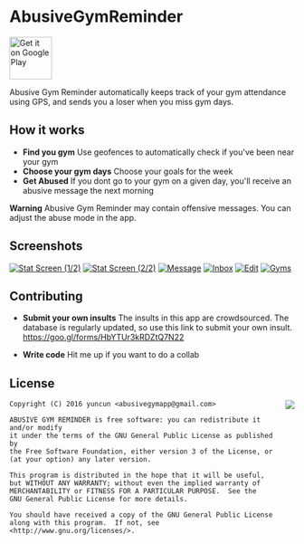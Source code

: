 # AbusiveGymReminder

<a href='https://play.google.com/store/apps/details?id=com.pipit.agc&utm_source=global_co&utm_medium=prtnr&utm_content=Mar2515&utm_campaign=PartBadge&pcampaignid=MKT-Other-global-all-co-prtnr-py-PartBadge-Mar2515-1'><img alt='Get it on Google Play' src="https://play.google.com/intl/en_us/badges/images/generic/en_badge_web_generic.png" height="75px"/></a>

Abusive Gym Reminder automatically keeps track of your gym attendance using GPS, and sends you a loser when you miss gym days.

## How it works

* **Find you gym** Use geofences to automatically check if you've been near your gym
* **Choose your gym days** Choose your goals for the week
* **Get Abused** If you dont go to your gym on a given day, you'll receive an abusive message the next morning

**Warning** Abusive Gym Reminder may contain offensive messages. You can adjust the abuse mode in the app.

## Screenshots

[![Stat Screen (1/2)][stat_screen_1_th]][stat_screen_1]
[![Stat Screen (2/2)][stat_screen_2_th]][stat_screen_2]
[![Message][message_screen_th]][message_screen]
[![Inbox][inbox_th]][inbox]
[![Edit][edit_screen_th]][edit_screen]
[![Gyms][gym_screen_th]][gym_screen]

[stat_screen_1]: screenshots/full/stat_screen_1.png
[stat_screen_1_th]: screenshots/thumb/stat_screen_1.png
[stat_screen_2]: screenshots/full/stat_screen_2.png
[stat_screen_2_th]: screenshots/thumb/stat_screen_2.png
[edit_screen]: screenshots/full/edit_screen.png
[edit_screen_th]: screenshots/thumb/edit_screen.png
[inbox]: screenshots/full/inbox.png
[inbox_th]: screenshots/thumb/inbox.png
[message_screen]: screenshots/full/message_screen.png
[message_screen_th]: screenshots/thumb/message_screen.png
[gym_screen]: screenshots/full/gym_screen.png
[gym_screen_th]: screenshots/thumb/gym_screen.png

## Contributing

* **Submit your own insults** The insults in this app are crowdsourced. The database is regularly updated, so use this link to submit your own insult. https://goo.gl/forms/HbYTUr3kRDZtQ7N22

* **Write code** Hit me up if you want to do a collab

## License

<img align="right" src="https://www.gnu.org/graphics/gplv3-88x31.png">

    Copyright (C) 2016 yuncun <abusivegymapp@gmail.com>

    ABUSIVE GYM REMINDER is free software: you can redistribute it and/or modify
    it under the terms of the GNU General Public License as published by
    the Free Software Foundation, either version 3 of the License, or
    (at your option) any later version.

    This program is distributed in the hope that it will be useful,
    but WITHOUT ANY WARRANTY; without even the implied warranty of
    MERCHANTABILITY or FITNESS FOR A PARTICULAR PURPOSE.  See the
    GNU General Public License for more details.

    You should have received a copy of the GNU General Public License
    along with this program.  If not, see <http://www.gnu.org/licenses/>.
